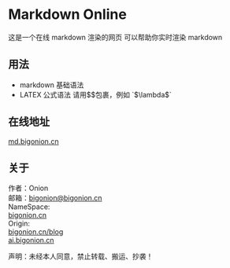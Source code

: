 # Markdown Online

这是一个在线 markdown 渲染的网页
可以帮助你实时渲染 markdown

## 用法

- markdown 基础语法
- LATEX 公式语法 请用$$包裹，例如 `$\lambda$`

## 在线地址

[md.bigonion.cn](https://md.bigonion.cn)

## 关于

作者：Onion   
邮箱：bigonion@bigonion.cn   
NameSpace:    
[bigonion.cn](https://bigonion.cn)  
Origin:      
[bigonion.cn/blog](https://bigonion.cn/blog)  
[ai.bigonion.cn](https://ai.bigonion.cn)  

声明：未经本人同意，禁止转载、搬运、抄袭！    

